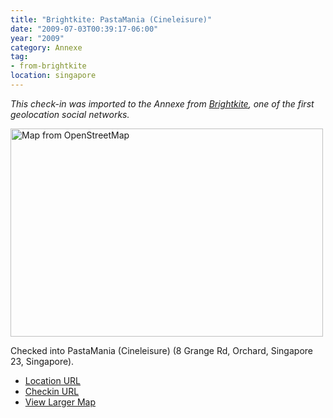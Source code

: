 ```yaml
---
title: "Brightkite: PastaMania (Cineleisure)"
date: "2009-07-03T00:39:17-06:00"
year: "2009"
category: Annexe
tag:
- from-brightkite
location: singapore
---
```

<p style="font-style:italic">This check-in was imported to the Annexe from <a href="https://rubenerd.com/tag/from-brightkite/" title="View all posts imported from Brightkite">Brightkite</a>, one of the first geolocation social networks.</p> 

<p><img src="https://rubenerd.com/files/museum/openstreetmap-pastamaniacineleisure@2x.png" style="width:500px; height:333px;" alt="Map from OpenStreetMap" /></p>

Checked into PastaMania (Cineleisure) (8 Grange Rd, Orchard, Singapore 23, Singapore).

* [Location URL](http://brightkite.com/places/3b246cb4679c11de8724003048c10834)
* [Checkin URL](http://brightkite.com/objects/3b2f3900679c11de8724003048c10834)
* [View Larger Map](http://www.openstreetmap.org/#map=19/1.30146/103.83646)

